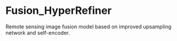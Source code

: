 # Fusion_HyperRefiner
Remote sensing image fusion model based on improved upsampling network and self-encoder.
